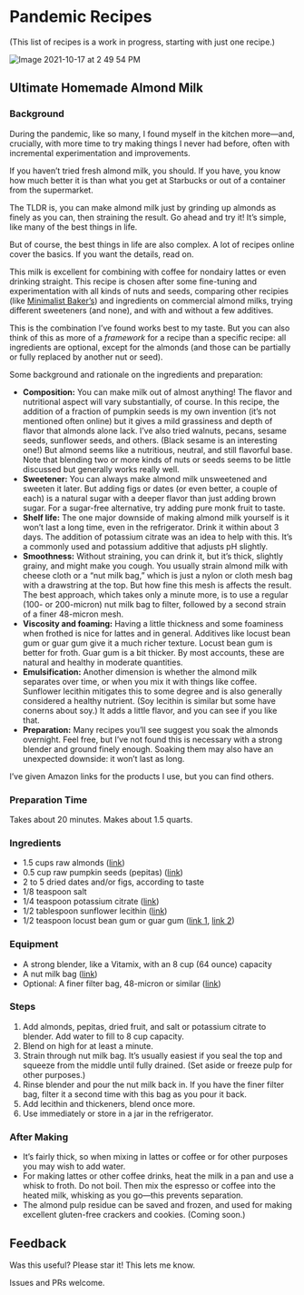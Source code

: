 # Pandemic Recipes

(This list of recipes is a work in progress, starting with just one recipe.)

![Image 2021-10-17 at 2 49 54 PM](https://user-images.githubusercontent.com/2058167/137646234-567c7829-3464-43ca-bca6-7eaeef289135.jpg)

## Ultimate Homemade Almond Milk

### Background

During the pandemic, like so many, I found myself in the kitchen more—and, crucially, with
more time to try making things I never had before, often with incremental experimentation
and improvements.

If you haven’t tried fresh almond milk, you should.
If you have, you know how much better it is than what you get at Starbucks or out of a
container from the supermarket.

The TLDR is, you can make almond milk just by grinding up almonds as finely as you can,
then straining the result.
Go ahead and try it!
It’s simple, like many of the best things in life.

But of course, the best things in life are also complex.
A lot of recipes online cover the basics.
If you want the details, read on.

This milk is excellent for combining with coffee for nondairy lattes or even drinking
straight. This recipe is chosen after some fine-tuning and experimentation with all kinds
of nuts and seeds, comparing other recipies (like
[Minimalist Baker’s](https://minimalistbaker.com/how-to-make-almond-milk/)) and ingredients on
commercial almond milks, trying different sweeteners (and none), and with and without a
few additives.

This is the combination I’ve found works best to my taste.
But you can also think of this as more of a *framework* for a recipe than a specific
recipe: all ingredients are optional, except for the almonds (and those can be partially
or fully replaced by another nut or seed).

Some background and rationale on the ingredients and preparation:

- **Composition:** You can make milk out of almost anything!
  The flavor and nutritional aspect will vary substantially, of course.
  In this recipe, the addition of a fraction of pumpkin seeds is my own invention (it’s not
  mentioned often online) but it gives a mild grassiness and depth of flavor that almonds
  alone lack. I’ve also tried walnuts, pecans, sesame seeds, sunflower seeds, and others.
  (Black sesame is an interesting one!)
  But almond seems like a nutritious, neutral, and still flavorful base.
  Note that blending two or more kinds of nuts or seeds seems to be little discussed but
  generally works really well.
- **Sweetener:** You can always make almond milk unsweetened and sweeten it later.
  But adding figs or dates (or even better, a couple of each) is a natural sugar with a
  deeper flavor than just adding brown sugar.
  For a sugar-free alternative, try adding pure monk fruit to taste.
- **Shelf life:** The one major downside of making almond milk yourself is it won’t last a long
  time, even in the refrigerator.
  Drink it within about 3 days.
  The addition of potassium citrate was an idea to help with this.
  It’s a commonly used and potassium additive that adjusts pH slightly.
- **Smoothness:** Without straining, you can drink it, but it’s thick, slightly grainy, and
  might make you cough.
  You usually strain almond milk with cheese cloth or a “nut milk bag,” which is just a
  nylon or cloth mesh bag with a drawstring at the top.
  But how fine this mesh is affects the result.
  The best approach, which takes only a minute more, is to use a regular (100- or
  200-micron) nut milk bag to filter, followed by a second strain of a finer 48-micron mesh.
- **Viscosity and foaming:**
  Having a little thickness and some foaminess when frothed is nice for lattes and in
  general. Additives like locust bean gum or guar gum give it a much richer texture.
  Locust bean gum is better for froth.
  Guar gum is a bit thicker.
  By most accounts, these are natural and healthy in moderate quantities.
- **Emulsification:**
  Another dimension is whether the almond milk separates over time, or when you mix it with
  things like coffee.
  Sunflower lecithin mitigates this to some degree and is also generally considered a
  healthy nutrient.
  (Soy lecithin is similar but some have conerns about soy.)
  It adds a little flavor, and you can see if you like that.
- **Preparation:** Many recipes you’ll see suggest you soak the almonds overnight.
  Feel free, but I’ve not found this is necessary with a strong blender and ground finely
  enough. Soaking them may also have an unexpected downside:
  it won’t last as long.

I’ve given Amazon links for the products I use, but you can find others.

### Preparation Time

Takes about 20 minutes.
Makes about 1.5 quarts.

### Ingredients

- 1.5 cups raw almonds ([link](https://www.amazon.com/gp/product/B01HH79Y0U/))
- 0.5 cup raw pumpkin seeds (pepitas) ([link](https://www.amazon.com/gp/product/B00PR88GKG/))
- 2 to 5 dried dates and/or figs, according to taste
- 1/8 teaspoon salt
- 1/4 teaspoon potassium citrate ([link](https://www.amazon.com/gp/product/B00UI9F01C/))
- 1/2 tablespoon sunflower lecithin ([link](https://www.amazon.com/gp/product/B00MA9R8M2/))
- 1/2 teaspoon locust bean gum or guar gum ([link 1](https://www.amazon.com/gp/product/B07QBCVJ99/),
  [link 2](https://www.amazon.com/gp/product/B00IZDIMG8/))

### Equipment

- A strong blender, like a Vitamix, with an 8 cup (64 ounce) capacity
- A nut milk bag ([link](https://www.amazon.com/gp/product/B00KLT6X9W/))
- Optional: A finer filter bag, 48-micron or similar ([link](https://www.amazon.com/gp/product/B09B54G632/))

### Steps

1. Add almonds, pepitas, dried fruit, and salt or potassium citrate to blender.
   Add water to fill to 8 cup capacity.
2. Blend on high for at least a minute.
3. Strain through nut milk bag.
   It’s usually easiest if you seal the top and squeeze from the middle until fully drained.
   (Set aside or freeze pulp for other purposes.)
4. Rinse blender and pour the nut milk back in.
   If you have the finer filter bag, filter it a second time with this bag as you pour it
   back.
5. Add lecithin and thickeners, blend once more.
6. Use immediately or store in a jar in the refrigerator.

### After Making

- It’s fairly thick, so when mixing in lattes or coffee or for other purposes you may wish
  to add water.
- For making lattes or other coffee drinks, heat the milk in a pan and use a whisk to froth.
  Do not boil. Then mix the espresso or coffee into the heated milk, whisking as you go—this
  prevents separation.
- The almond pulp residue can be saved and frozen, and used for making excellent gluten-free
  crackers and cookies.
  (Coming soon.)

## Feedback

Was this useful?
Please star it!
This lets me know.

Issues and PRs welcome.
